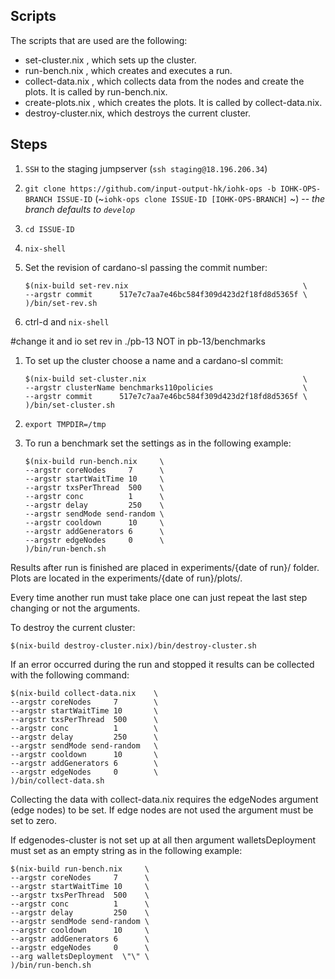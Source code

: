 ## Scripts

The scripts that are used are the following:

  * set-cluster.nix    , which sets up the cluster.
  * run-bench.nix      , which creates and executes a run.
  * collect-data.nix   , which collects data from the nodes
                         and create the plots. It is called
                         by run-bench.nix.
  * create-plots.nix   , which creates the plots. It is
                         called by collect-data.nix.
  * destroy-cluster.nix, which destroys the current cluster.


## Steps

1. `SSH` to the staging jumpserver (`ssh staging@18.196.206.34`)

1. `git clone https://github.com/input-output-hk/iohk-ops -b IOHK-OPS-BRANCH ISSUE-ID` (~`iohk-ops clone ISSUE-ID [IOHK-OPS-BRANCH]` ~) -- _the branch defaults to `develop`_

1. `cd ISSUE-ID`

1. `nix-shell`

1. Set the revision of cardano-sl passing the commit number:
    ```
    $(nix-build set-rev.nix                                       \
    --argstr commit      517e7c7aa7e46bc584f309d423d2f18fd8d5365f \
    )/bin/set-rev.sh
    ```
1. ctrl-d and `nix-shell`

#change it and io set rev in ./pb-13 NOT in pb-13/benchmarks
1. To set up the cluster choose a name and a cardano-sl commit:
    ```
    $(nix-build set-cluster.nix                                   \
    --argstr clusterName benchmarks110policies                    \
    --argstr commit      517e7c7aa7e46bc584f309d423d2f18fd8d5365f \
    )/bin/set-cluster.sh
    ```

1. `export TMPDIR=/tmp`

1. To run a benchmark set the settings as in the following example:
    ```
    $(nix-build run-bench.nix     \
    --argstr coreNodes     7      \
    --argstr startWaitTime 10     \
    --argstr txsPerThread  500    \
    --argstr conc          1      \
    --argstr delay         250    \
    --argstr sendMode send-random \
    --argstr cooldown      10     \
    --argstr addGenerators 6      \
    --argstr edgeNodes     0      \
    )/bin/run-bench.sh
    ```

Results after run is finished are placed in
experiments/{date of run}/ folder. Plots are located in the
experiments/{date of run}/plots/.

Every time another run must take place one can just
repeat the last step changing or not the arguments.

To destroy the current cluster:

  `$(nix-build destroy-cluster.nix)/bin/destroy-cluster.sh`

If an error occurred during the run and stopped it results
can be collected with the following command:

  ```
  $(nix-build collect-data.nix    \
  --argstr coreNodes     7        \
  --argstr startWaitTime 10       \
  --argstr txsPerThread  500      \
  --argstr conc          1        \
  --argstr delay         250      \
  --argstr sendMode send-random   \
  --argstr cooldown      10       \
  --argstr addGenerators 6        \
  --argstr edgeNodes     0        \
  )/bin/collect-data.sh
  ```

Collecting the data with collect-data.nix requires the
edgeNodes argument (edge nodes) to be set. If edge nodes
are not used the argument must be set to zero.

If edgenodes-cluster is not set up at all then argument
walletsDeployment must set as an empty string as in the
following example:

  ```
  $(nix-build run-bench.nix     \
  --argstr coreNodes     7      \
  --argstr startWaitTime 10     \
  --argstr txsPerThread  500    \
  --argstr conc          1      \
  --argstr delay         250    \
  --argstr sendMode send-random \
  --argstr cooldown      10     \
  --argstr addGenerators 6      \
  --argstr edgeNodes     0      \
  --arg walletsDeployment  \"\" \
  )/bin/run-bench.sh
  ```
